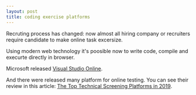 ```yaml
---
layout: post
title: coding exercise platforms
---
```

Recruting process has changed: now almost all hiring company or recruiters require candidate to make online task excersize.

Using modern web technology it's poosible now to write code, compile and execurte directly in browser.

Microsoft released [Visual Studio Online](https://visualstudio.microsoft.com/services/visual-studio-online/).

And there were released many platform for online testing. You can see their review in this article: [The Top Technical Screening Platforms in 2019](https://medium.com/coderbyte/the-top-technical-screening-platforms-in-2019-622e28724ec5).


